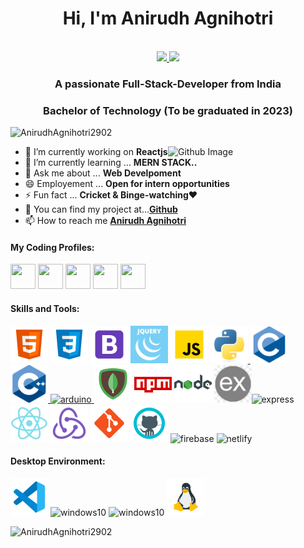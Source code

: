 <h1 align="center">Hi, I'm Anirudh Agnihotri</h1>
 
 <p align="center"><br/>
     <a href="https://www.instagram.com/a.n.i.r.u.d.h_._/">
    <img src="https://img.shields.io/badge/instagram-a.n.i.r.u.d.h_._-blue/">
  </a>
  
  <a href="https://www.linkedin.com/in/anirudh-agnihotri-49aa071b2/">
    <img src="https://img.shields.io/badge/linkedIn-Anirudh--Agnihotri-blue/">
  </a>
</p>


<h3 align="center">A passionate Full-Stack-Developer from India</h3>
<h3 align="center">Bachelor of Technology (To be graduated in 2023)</h3>

<p align="left"> <img src="https://komarev.com/ghpvc/?username=AnirudhAgnihotri2902&label=Profile%20views&color=0e75b6&style=flat" alt="AnirudhAgnihotri2902" /> </p>

<img width="50%" align="right" alt="Github Image" src="https://raw.githubusercontent.com/onimur/.github/master/.resources/git-header.svg" />


- 🔭 I’m currently working on **Reactjs**
- 🌱 I’m currently learning ... **MERN STACK..**
- 💬 Ask me about ... **Web Develpoment**
- 😄 Employement ... **Open for intern opportunities**
- ⚡ Fun fact ... **Cricket & Binge-watching**❤
- 🚀 You can find my project at...**<a href="https://github.com/AnirudhAgnihotri2902/AnirudhAgnihotri2902">Github</a>**
- 📫 How to reach me **<a href="mailto:anirudhagnihotri82@gmail.com" target="_blank">Anirudh Agnihotri</a>**
<h4>My Coding Profiles:</h4>
<p align = "left">
	<a href = "https://www.hackerrank.com/anirudh_agni"><img src= "https://upload.wikimedia.org/wikipedia/commons/thumb/6/65/HackerRank_logo.png/768px-HackerRank_logo.png" height = "40px" width="40px" ></a>
	<a href = "https://www.codechef.com/users/anirudh_2902"><img src= "https://icons-for-free.com/iconfiles/png/512/codechef-1324440139527402917.png" height = "40px" width="40px" ></a>
	<a href = "https://leetcode.com/anirudh_agni/"><img src= "https://upload.wikimedia.org/wikipedia/commons/1/19/LeetCode_logo_black.png" height = "40px" width="40px" ></a>
	<a href = "https://auth.geeksforgeeks.org/user/anirudhagnihotri82/practice/"><img src= "https://img.icons8.com/color/452/GeeksforGeeks.png" height = "40px" width="40px" ></a>
	<a href = "https://codeforces.com/profile/anirudh_agniii"><img src= "https://cdn.iconscout.com/icon/free/png-256/code-forces-3629285-3031869.png" height = "40px" width="40px" ></a>


</p>
<h4>Skills and Tools: </h4>
<p align="left">
	<img style="margin: auto;" src="https://raw.githubusercontent.com/sachinverma53121/sachinverma53121/master/icons/html5.png" alt=html5 width="60" height="60"/> 
	<img style="margin: auto;" src="https://raw.githubusercontent.com/sachinverma53121/sachinverma53121/master/icons/css3.png" alt=css3 width="60" height="60"/> 
	<img style="margin: auto;" src="https://raw.githubusercontent.com/sachinverma53121/sachinverma53121/master/icons/bootstrap.png" alt=bootstrap width="60" height="60"/>
 
 <img style="margin: auto;" src="https://raw.githubusercontent.com/sachinverma53121/sachinverma53121/master/icons/jquery.png" alt=jquery width="60" height="60"/>
 <img style="margin: auto;" src="https://raw.githubusercontent.com/sachinverma53121/sachinverma53121/master/icons/js.png" alt=javascript width="60" height="60"/>
<a href="https://www.python.org" target="_blank"> <img src="https://raw.githubusercontent.com/devicons/devicon/master/icons/python/python-original.svg" alt="python" width="60" height="60"/> </a>
<a href="https://www.cprogramming.com/" target="_blank"> <img src="https://raw.githubusercontent.com/devicons/devicon/master/icons/c/c-original.svg" alt="c" width="60" height="60"/> </a> 
	<a href="https://www.w3schools.com/cpp/" target="_blank"> <img src="https://raw.githubusercontent.com/devicons/devicon/master/icons/cplusplus/cplusplus-original.svg" alt="cplusplus" width="60" height="60"/>
<a href="https://www.arduino.cc/" target="_blank"> <img src="https://cdn.worldvectorlogo.com/logos/arduino-1.svg" alt="arduino" width="60" height="60"/> </a>
 <img style="margin: auto;" src="https://raw.githubusercontent.com/sachinverma53121/sachinverma53121/master/icons/mongo.png" alt=mongodb width="60" height="60"/> 
 <img style="margin: auto;" src="https://raw.githubusercontent.com/sachinverma53121/sachinverma53121/master/icons/npm.png" alt=npm width="60" height="60"/>
 <img style="margin: auto;" src="https://raw.githubusercontent.com/sachinverma53121/sachinverma53121/master/icons/node.png" alt=nodejs width="60" height="60"/>
 <img style="margin: auto;" src="https://raw.githubusercontent.com/sachinverma53121/sachinverma53121/master/icons/express.png" alt=express width="60" height="60"/><img style="margin: auto;" src="https://www.pngitem.com/pimgs/m/341-3412303_go-programming-language-logo-hd-png-download.png" alt=express width="80" height="60"/>
<img style="margin: auto;" src="https://raw.githubusercontent.com/sachinverma53121/sachinverma53121/master/icons/react.png" alt=react width="60" height="60"/> 
<img style="margin: auto;" src="https://raw.githubusercontent.com/sachinverma53121/sachinverma53121/master/icons/redux.png" alt=redux width="60" height="60"/> 
<img style="margin: auto;" src="https://raw.githubusercontent.com/sachinverma53121/sachinverma53121/master/icons/git.png" alt=git width="60" height="60"/>
<img style="margin: auto;" src="https://raw.githubusercontent.com/sachinverma53121/sachinverma53121/master/icons/github.png" alt=github width="60" height="60"/>
<img style="margin: auto;" src="https://yt3.ggpht.com/ytc/AAUvwni6auGZNOFo5PfYQUwW4mLmCMRJ1sHXqApbh_fwYw=s900-c-k-c0x00ffffff-no-rj" alt=firebase width="60" height="60"/>
<img style="margin: auto;" src="https://opencollective-production.s3.us-west-1.amazonaws.com/ff0a6e30-eab3-11e9-a22e-83df461207f7.png" alt=netlify width="60" height="60"/>
</p>


<h4>Desktop Environment: </h4>
<p align="left">
  <img style="margin: auto;" src="https://raw.githubusercontent.com/sachinverma53121/sachinverma53121/master/icons/vsc.png" alt=vs width="60" height="60"/>
  <img style="margin: auto;" src="https://upload.wikimedia.org/wikipedia/commons/thumb/1/1d/PyCharm_Icon.svg/512px-PyCharm_Icon.svg.png" alt=windows10 width="60" height="60"/>
   <img style="margin: auto;" src="https://www.docker.com/wp-content/uploads/2022/03/Moby-logo.png" alt=windows10 width="60" height="60"/>
  <img style="margin: auto;" src="https://raw.githubusercontent.com/sachinverma53121/sachinverma53121/master/icons/linux.png" alt=windows10 width="60" height="60"/>
</p>

<p><img align="left" src="https://github-readme-stats.vercel.app/api/top-langs?username=AnirudhAgnihotri2902&show_icons=true&locale=en&layout=compact" alt="AnirudhAgnihotri2902" /></p>


